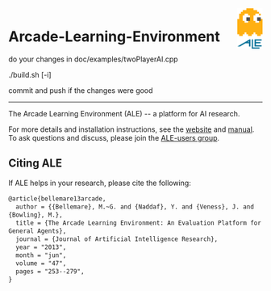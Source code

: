<img align="right" src="doc/manual/figures/ale.gif" width=50>

# Arcade-Learning-Environment

do your changes in doc/examples/twoPlayerAI.cpp

./build.sh [-i]

commit and push if the changes were good

-----------------------------------------------------------------------------------------------

The Arcade Learning Environment (ALE) -- a platform for AI research.

For more details and installation instructions, see the [website](http://www.arcadelearningenvironment.org) and [manual](doc/manual/manual.pdf). To ask questions and discuss, please join the [ALE-users group](https://groups.google.com/forum/#!forum/arcade-learning-environment).

## Citing ALE

If ALE helps in your research, please cite the following:

    @article{bellemare13arcade,
      author = {{Bellemare}, M.~G. and {Naddaf}, Y. and {Veness}, J. and {Bowling}, M.},
      title = {The Arcade Learning Environment: An Evaluation Platform for General Agents},
      journal = {Journal of Artificial Intelligence Research},
      year = "2013",
      month = "jun",
      volume = "47",
      pages = "253--279",
    }
